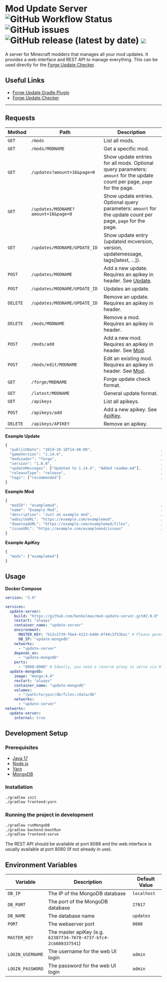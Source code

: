 # Mod Update Server ![GitHub Workflow Status](https://img.shields.io/github/workflow/status/henkelmax/mod-update-server/Build) ![GitHub issues](https://img.shields.io/github/issues-raw/henkelmax/mod-update-server) ![GitHub release (latest by date)](https://img.shields.io/github/v/release/henkelmax/mod-update-server?include_prereleases) ![](https://img.shields.io/docker/pulls/henkelmax/mod-update-server)

A server for Minecraft modders that manages all your mod updates.
It provides a web interface and REST API to manage everything.
This can be used directly for the [Forge Update Checker](https://mcforge.readthedocs.io/en/latest/gettingstarted/autoupdate/).

## Useful Links

- [Forge Update Gradle Plugin](https://github.com/henkelmax/forge-update-plugin)
- [Forge Update Checker](https://mcforge.readthedocs.io/en/latest/gettingstarted/autoupdate/)

---

## Requests

| Method   | Path                                | Description                                                                                                               |
| -------- | ----------------------------------- | ------------------------------------------------------------------------------------------------------------------------- |
| `GET`    | `/mods`                             | List all mods.                                                                                                            |
| `GET`    | `/mods/MODNAME`                     | Get a specific mod.                                                                                                       |
| `GET`    | `/updates?amount=16&page=0`         | Show update entries for all mods. Optional query parameters: `amount` for the update count per page, `page` for the page. |
| `GET`    | `/updates/MODNAME?amount=16&page=0` | Show update entries. Optional query parameters: `amount` for the update count per page, `page` for the page.              |
| `GET`    | `/updates/MODNAME/UPDATE_ID`        | Show update entry (updateid mcversion, version, updatemessage, tags[latest, ...]).                                        |
| `POST`   | `/updates/MODNAME`                  | Add a new update. Requires an apikey in header. See [Update](#update).                                                    |
| `POST`   | `/updates/MODNAME/UPDATE_ID`        | Updates an update.                                                                                                        |
| `DELETE` | `/updates/MODNAME/UPDATE_ID`        | Remove an update. Requires an apikey in header.                                                                           |
| `DELETE` | `/mods/MODNAME`                     | Remove a mod. Requires an apikey in header.                                                                               |
| `POST`   | `/mods/add`                         | Add a new mod. Requires an apikey in header. See [Mod](#mod).                                                             |
| `POST`   | `/mods/edit/MODNAME`                | Edit an existing mod. Requires an apikey in header. See [Mod](#mod).                                                      |
| `GET`    | `/forge/MODNAME`                    | Forge update check format.                                                                                                |
| `GET`    | `/latest/MODNAME`                   | General update format.                                                                                                    |
| `GET`    | `/apikeys`                          | List all apikeys.                                                                                                         |
| `POST`   | `/apikeys/add`                      | Add a new apikey. See [ApiKey](#apikey).                                                                                  |
| `DELETE` | `/apikeys/APIKEY`                   | Remove an apikey.                                                                                                         |

**Example Update**

```js
{
  "publishDate": "2019-10-10T14:48:00",                               // The publishing date (used to order the updates).
  "gameVersion": "1.14.4",                                            // The game version.
  "modLoader": "forge",                                               // The mod loader [forge, fabric, quilt]. Default value: "forge".
  "version": "1.0.0",                                                 // The mod version.
  "updateMessages": ["Updated to 1.14.4", "Added readme.md"],         // The update messages (Changelog etc.).
  "releaseType": "release",                                           // The release type [alpha, beta, release]. Default value: "release".
  "tags": ["recommended"]                                             // Additional tags e.g. recommended.
}
```

**Example Mod**

```js
{
  "modID": "examplemod",                                              // The mod ID (used to identify the mod)
  "name": "Example Mod",                                              // The name of the mod
  "description": "Just an example mod",                               // The mod description
  "websiteURL": "https://example.com/examplemod",                     // The URL to the mods website
  "downloadURL": "https://example.com/examplemod/files",              // The URL to the mods download page
  "issueURL": "https://example.com/examplemod/issues"                 // The issue tracker url of this mod
}
```

**Example ApiKey**

```js
{
  "mods": ["examplemod"]                                                // The mods that this key has access to ("*" for every mod)
}
```

## Usage

**Docker Compose**

```yml
version: "3.9"

services:
  update-server:
    build: "https://github.com/henkelmax/mod-update-server.git#2.0.0"
    restart: "always"
    container_name: "update-server"
    environment:
      MASTER_KEY: "b13c2739-f6e4-4123-b486-8f44c3f53bac" # Please generate your own random UUID
      DB_IP: "update-mongodb"
    networks:
      - "update-server"
    depends_on:
      - "update-mongodb"
    ports:
      - "8088:8088" # Ideally, you need a reverse proxy to serve via HTTPS
  update-mongodb:
    image: "mongo:4.4"
    restart: "always"
    container_name: "update-mongodb"
    volumes:
      - "/path/to/your/db/files:/data/db"
    networks:
      - "update-server"
networks:
  update-server:
    internal: true
```

## Development Setup

### Prerequisites

- [Java 17](https://www.oracle.com/java/technologies/downloads/#java17)
- [Node.js](https://nodejs.org/)
- [Yarn](https://yarnpkg.com/)
- [MongoDB](https://www.mongodb.com/)

### Installation

```sh
./gradlew init
./gradlew frontend:yarn
```

### Running the project in development

```sh
./gradlew runMongoDB
./gradlew backend:bootRun
./gradlew frontend:serve
```


The REST API should be available at port 8088 and the web interface is usually available at port 8080 (If not already in
use).

## Environment Variables

| Variable         | Description                                                     | Default Value |
| ---------------- | --------------------------------------------------------------- |---------------|
| `DB_IP`          | The IP of the MongoDB database                                  | `localhost`   |
| `DB_PORT`        | The port of the MongoDB database                                | `27017`       |
| `DB_NAME`        | The database name                                               | `updates`     |
| `PORT`           | The webserver port                                              | `8088`        |
| `MASTER_KEY`     | The master apiKey (e.g. `62387f34-7678-4737-bfc4-2cb600337541`) |               |
| `LOGIN_USERNAME` | The username for the web UI login                               | `admin`       |
| `LOGIN_PASSWORD` | The password for the web UI login                               | `admin`       |

